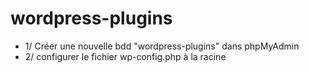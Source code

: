 # wordpress-plugins

- 1/ Créer une nouvelle bdd "wordpress-plugins" dans phpMyAdmin 
- 2/ configurer le fichier wp-config.php à la racine
